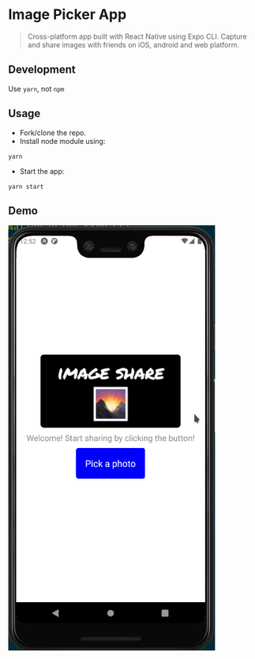 # Image Picker App

> Cross-platform app built with React Native using Expo CLI.
> Capture and share images with friends on iOS, android and web platform.

## Development

Use `yarn`, not `npm`

## Usage

- Fork/clone the repo.
- Install node module using:

```console
yarn
```

- Start the app:

```console
yarn start
```

## Demo

![demo](./assets/demo-expo-app-1.gif)
